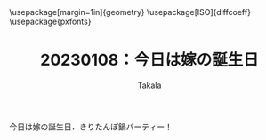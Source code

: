 ﻿---
title: 20230108：今日は嫁の誕生日
yesterday: 20230107
tomorrow: 20230109
days: 108
author: Takala
header-includes:
  - \usepackage[margin=1in]{geometry}
  - \usepackage[ISO]{diffcoeff}
  - \usepackage{pxfonts}
---


今日は嫁の誕生日．きりたんぽ鍋パーティー！



